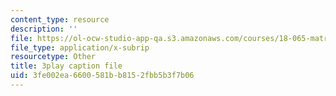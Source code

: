 ```yaml
---
content_type: resource
description: ''
file: https://ol-ocw-studio-app-qa.s3.amazonaws.com/courses/18-065-matrix-methods-in-data-analysis-signal-processing-and-machine-learning-spring-2018/3fe002ea6600581bb8152fbb5b3f7b06_Xa2jPbURTjQ.vtt
file_type: application/x-subrip
resourcetype: Other
title: 3play caption file
uid: 3fe002ea-6600-581b-b815-2fbb5b3f7b06
---
```

